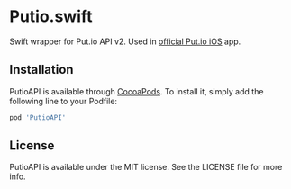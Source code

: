 # Putio.swift

Swift wrapper for Put.io API v2. Used in [official Put.io iOS](https://itunes.apple.com/us/app/put-io/id1260479699?mt=8) app.

## Installation

PutioAPI is available through [CocoaPods](https://cocoapods.org). To install
it, simply add the following line to your Podfile:

```ruby
pod 'PutioAPI'
```

## License

PutioAPI is available under the MIT license. See the LICENSE file for more info.
